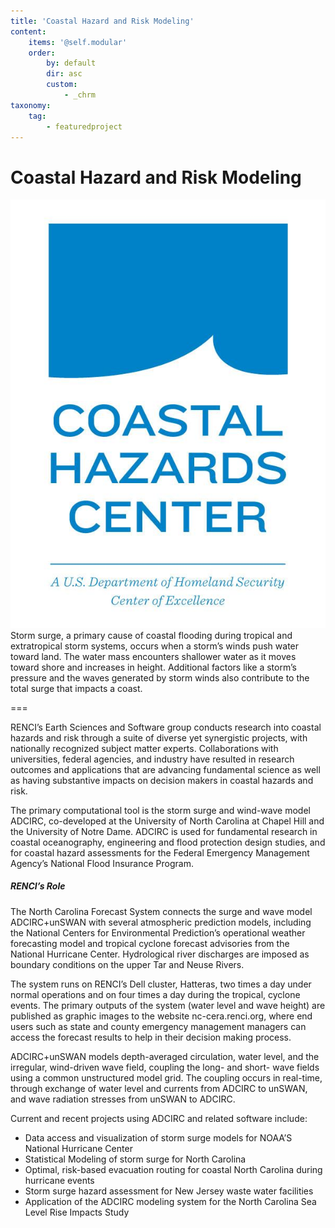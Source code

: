 ```yaml
---
title: 'Coastal Hazard and Risk Modeling'
content:
    items: '@self.modular'
    order:
        by: default
        dir: asc
        custom:
            - _chrm
taxonomy:
    tag:
        - featuredproject
---
```


# Coastal Hazard and Risk Modeling

![](CoastalHazardsCenter-DHS%283%29.JPG)Storm surge, a primary cause of coastal flooding during tropical and extratropical storm systems, occurs when a storm’s winds push water toward land. The water mass encounters shallower water as it moves toward shore and increases in height. Additional factors like a storm’s pressure and the waves generated by storm winds also contribute to the total surge that impacts a coast.

===

RENCI’s Earth Sciences and Software group conducts research into coastal hazards and risk through a suite of diverse yet synergistic projects, with nationally recognized subject matter experts. Collaborations with universities, federal agencies, and industry have resulted in research outcomes and applications that are advancing fundamental science as well as having substantive impacts on decision makers in coastal hazards and risk.

The primary computational tool is the storm surge and wind-wave model ADCIRC, co-developed at the University of North Carolina at Chapel Hill and the University of Notre Dame. ADCIRC is used for fundamental research in coastal oceanography, engineering and flood protection design studies, and for coastal hazard assessments for the Federal Emergency Management Agency’s National Flood Insurance Program.

##### RENCI’s Role

The North Carolina Forecast System connects the surge and wave model ADCIRC+unSWAN with several atmospheric prediction models, including the National Centers for Environmental Prediction’s operational weather forecasting model and tropical cyclone forecast advisories from the National Hurricane Center. Hydrological river discharges are imposed as boundary conditions on the upper Tar and Neuse Rivers.

The system runs on RENCI’s Dell cluster, Hatteras, two times a day under normal operations and on four times a day during the tropical, cyclone events. The primary outputs of the system (water level and wave height) are published as graphic images to the website nc-cera.renci.org, where end users such as state and county emergency management managers can access the forecast results to help in their decision making process.

ADCIRC+unSWAN models depth-averaged circulation, water level, and the irregular, wind-driven wave field, coupling the long- and short- wave fields using a common unstructured model grid. The coupling occurs in real-time, through exchange of water level and currents from ADCIRC to unSWAN, and wave radiation stresses from unSWAN to ADCIRC.

Current and recent projects using ADCIRC and related software include:

* Data access and visualization of storm surge models for NOAA’S National Hurricane Center
* Statistical Modeling of storm surge for North Carolina
* Optimal, risk-based evacuation routing for coastal North Carolina during hurricane events
* Storm surge hazard assessment for New Jersey waste water facilities
* Application of the ADCIRC modeling system for the North Carolina Sea Level Rise Impacts Study